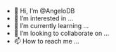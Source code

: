 - 👋 Hi, I’m @AngeloDB
- 👀 I’m interested in ...
- 🌱 I’m currently learning ...
- 💞️ I’m looking to collaborate on ...
- 📫 How to reach me ...

<!---
AngeloDB/AngeloDB is a ✨ special ✨ repository because its `README.md` (this file) appears on your GitHub profile.
You can click the Preview link to take a look at your changes.
--->
